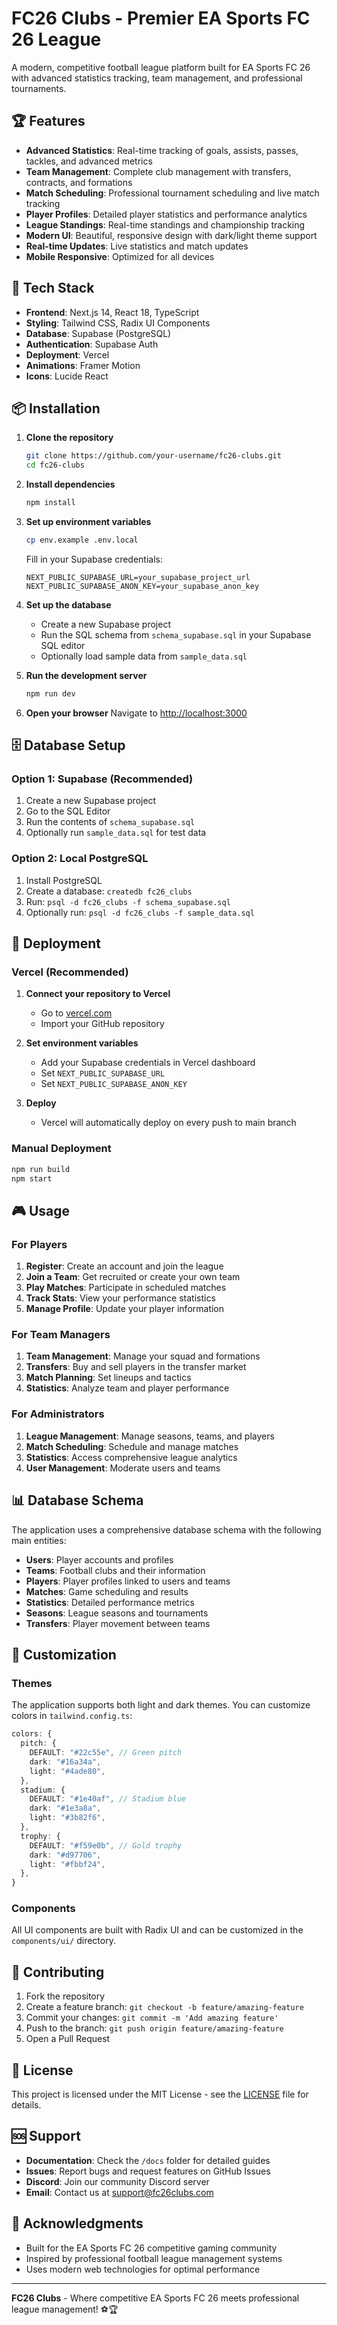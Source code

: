 # FC26 Clubs - Premier EA Sports FC 26 League

A modern, competitive football league platform built for EA Sports FC 26 with advanced statistics tracking, team management, and professional tournaments.

## 🏆 Features

- **Advanced Statistics**: Real-time tracking of goals, assists, passes, tackles, and advanced metrics
- **Team Management**: Complete club management with transfers, contracts, and formations
- **Match Scheduling**: Professional tournament scheduling and live match tracking
- **Player Profiles**: Detailed player statistics and performance analytics
- **League Standings**: Real-time standings and championship tracking
- **Modern UI**: Beautiful, responsive design with dark/light theme support
- **Real-time Updates**: Live statistics and match updates
- **Mobile Responsive**: Optimized for all devices

## 🚀 Tech Stack

- **Frontend**: Next.js 14, React 18, TypeScript
- **Styling**: Tailwind CSS, Radix UI Components
- **Database**: Supabase (PostgreSQL)
- **Authentication**: Supabase Auth
- **Deployment**: Vercel
- **Animations**: Framer Motion
- **Icons**: Lucide React

## 📦 Installation

1. **Clone the repository**
   ```bash
   git clone https://github.com/your-username/fc26-clubs.git
   cd fc26-clubs
   ```

2. **Install dependencies**
   ```bash
   npm install
   ```

3. **Set up environment variables**
   ```bash
   cp env.example .env.local
   ```
   
   Fill in your Supabase credentials:
   ```env
   NEXT_PUBLIC_SUPABASE_URL=your_supabase_project_url
   NEXT_PUBLIC_SUPABASE_ANON_KEY=your_supabase_anon_key
   ```

4. **Set up the database**
   - Create a new Supabase project
   - Run the SQL schema from `schema_supabase.sql` in your Supabase SQL editor
   - Optionally load sample data from `sample_data.sql`

5. **Run the development server**
   ```bash
   npm run dev
   ```

6. **Open your browser**
   Navigate to [http://localhost:3000](http://localhost:3000)

## 🗄️ Database Setup

### Option 1: Supabase (Recommended)

1. Create a new Supabase project
2. Go to the SQL Editor
3. Run the contents of `schema_supabase.sql`
4. Optionally run `sample_data.sql` for test data

### Option 2: Local PostgreSQL

1. Install PostgreSQL
2. Create a database: `createdb fc26_clubs`
3. Run: `psql -d fc26_clubs -f schema_supabase.sql`
4. Optionally run: `psql -d fc26_clubs -f sample_data.sql`

## 🚀 Deployment

### Vercel (Recommended)

1. **Connect your repository to Vercel**
   - Go to [vercel.com](https://vercel.com)
   - Import your GitHub repository

2. **Set environment variables**
   - Add your Supabase credentials in Vercel dashboard
   - Set `NEXT_PUBLIC_SUPABASE_URL`
   - Set `NEXT_PUBLIC_SUPABASE_ANON_KEY`

3. **Deploy**
   - Vercel will automatically deploy on every push to main branch

### Manual Deployment

```bash
npm run build
npm start
```

## 🎮 Usage

### For Players
1. **Register**: Create an account and join the league
2. **Join a Team**: Get recruited or create your own team
3. **Play Matches**: Participate in scheduled matches
4. **Track Stats**: View your performance statistics
5. **Manage Profile**: Update your player information

### For Team Managers
1. **Team Management**: Manage your squad and formations
2. **Transfers**: Buy and sell players in the transfer market
3. **Match Planning**: Set lineups and tactics
4. **Statistics**: Analyze team and player performance

### For Administrators
1. **League Management**: Manage seasons, teams, and players
2. **Match Scheduling**: Schedule and manage matches
3. **Statistics**: Access comprehensive league analytics
4. **User Management**: Moderate users and teams

## 📊 Database Schema

The application uses a comprehensive database schema with the following main entities:

- **Users**: Player accounts and profiles
- **Teams**: Football clubs and their information
- **Players**: Player profiles linked to users and teams
- **Matches**: Game scheduling and results
- **Statistics**: Detailed performance metrics
- **Seasons**: League seasons and tournaments
- **Transfers**: Player movement between teams

## 🎨 Customization

### Themes
The application supports both light and dark themes. You can customize colors in `tailwind.config.ts`:

```typescript
colors: {
  pitch: {
    DEFAULT: "#22c55e", // Green pitch
    dark: "#16a34a",
    light: "#4ade80",
  },
  stadium: {
    DEFAULT: "#1e40af", // Stadium blue
    dark: "#1e3a8a", 
    light: "#3b82f6",
  },
  trophy: {
    DEFAULT: "#f59e0b", // Gold trophy
    dark: "#d97706",
    light: "#fbbf24",
  },
}
```

### Components
All UI components are built with Radix UI and can be customized in the `components/ui/` directory.

## 🤝 Contributing

1. Fork the repository
2. Create a feature branch: `git checkout -b feature/amazing-feature`
3. Commit your changes: `git commit -m 'Add amazing feature'`
4. Push to the branch: `git push origin feature/amazing-feature`
5. Open a Pull Request

## 📝 License

This project is licensed under the MIT License - see the [LICENSE](LICENSE) file for details.

## 🆘 Support

- **Documentation**: Check the `/docs` folder for detailed guides
- **Issues**: Report bugs and request features on GitHub Issues
- **Discord**: Join our community Discord server
- **Email**: Contact us at support@fc26clubs.com

## 🙏 Acknowledgments

- Built for the EA Sports FC 26 competitive gaming community
- Inspired by professional football league management systems
- Uses modern web technologies for optimal performance

---

**FC26 Clubs** - Where competitive EA Sports FC 26 meets professional league management! ⚽🏆